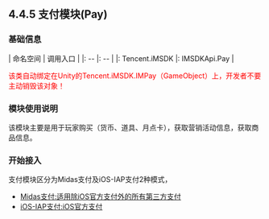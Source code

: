 ## 4.4.5 支付模块(Pay)

### 基础信息

| 命名空间 | 调用入口 |
|: -- |: -- |
|: Tencent.iMSDK |: IMSDKApi.Pay |


<font color=red>该类自动绑定在Unity的Tencent.iMSDK.IMPay（GameObject）上，开发者不要主动销毁该对象！</font>

### 模块使用说明

该模块主要是用于玩家购买（货币、道具、月点卡），获取营销活动信息，获取商品信息。

### 开始接入
  支付模块区分为Midas支付及iOS-IAP支付2种模式，
  * [Midas支付:适用除iOS官方支付外的所有第三方支付](Unity/Module/pay.md)
  * [iOS-IAP支付:iOS官方支付](Unity/Module/pay-iap.md)


